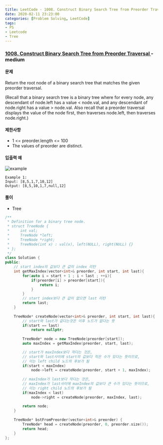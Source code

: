 ```yaml
---
title: LeetCode - 1008. Construct Binary Search Tree from Preorder Traversal
date: 2020-02-11 23:23:00
categories: [Problem Solving, LeetCode]
tags:
- PS
- Leetcode
- Tree
---
```


### [ 1008. Construct Binary Search Tree from Preorder Traversal ](https://leetcode.com/problems/construct-binary-search-tree-from-preorder-traversal/) - medium

#### 문제
Return the root node of a binary search tree that matches the given preorder traversal.

(Recall that a binary search tree is a binary tree where for every node, any descendant of node.left has a value < node.val, and any descendant of node.right has a value > node.val.  Also recall that a preorder traversal displays the value of the node first, then traverses node.left, then traverses node.right.)

#### 제한사항

  - 1 <= preorder.length <= 100
  - The values of preorder are distinct.

#### 입출력 예

![example](https://assets.leetcode.com/uploads/2019/03/06/1266.png)

```
Example 1:
Input: [8,5,1,7,10,12]
Output: [8,5,10,1,7,null,12]
```

#### 풀이
  - Tree

```cpp
/**
 * Definition for a binary tree node.
 * struct TreeNode {
 *     int val;
 *     TreeNode *left;
 *     TreeNode *right;
 *     TreeNode(int x) : val(x), left(NULL), right(NULL) {}
 * };
 */
class Solution {
public:
    // start index의 값보다 큰 값의 index 리턴
    int getMaxIndex(vector<int>& preorder, int start, int last){
        for(auto i = start + 1 ; i < last ; ++i){
            if(preorder[i] > preorder[start]){
                return i;
            }
        }
        // start index보다 큰 값이 없으면 last 리턴
        return last; 
    }
    
    TreeNode* createNode(vector<int>& preorder, int start, int last){
        // start와 last가 같다는것은 이후 노드가 없다는 뜻
        if(start == last)
            return nullptr;
        
        TreeNode* node = new TreeNode(preorder[start]);
        auto maxIndex = getMaxIndex(preorder, start, last);

        // start가 maxIndex보다 작다는 것은,
        // start와 last사이에 start의 값보다 작은 수가 있다는 뜻이므로,
        // 이는 left child 노드의 후보가 됨
        if(start < maxIndex)
            node->left = createNode(preorder, start + 1, maxIndex);
        
        // maxIndex가 last보다 작다는 것은,
        // maxIndex가 last사이에 maxIndex의 값보다 큰 수가 있다는 뜻이므로,
        // 이는 right child 노드의 후보가 됨
        if(maxIndex < last)
            node->right = createNode(preorder, maxIndex, last);
            
        return node;
    }
    
    TreeNode* bstFromPreorder(vector<int>& preorder) {
        TreeNode* head = createNode(preorder, 0, preorder.size());
        return head;
    }
};
```
